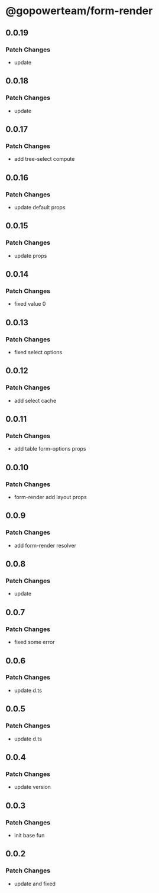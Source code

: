# @gopowerteam/form-render

## 0.0.19

### Patch Changes

- update

## 0.0.18

### Patch Changes

- update

## 0.0.17

### Patch Changes

- add tree-select compute

## 0.0.16

### Patch Changes

- update default props

## 0.0.15

### Patch Changes

- update props

## 0.0.14

### Patch Changes

- fixed value 0

## 0.0.13

### Patch Changes

- fixed select options

## 0.0.12

### Patch Changes

- add select cache

## 0.0.11

### Patch Changes

- add table form-options props

## 0.0.10

### Patch Changes

- form-render add layout props

## 0.0.9

### Patch Changes

- add form-render resolver

## 0.0.8

### Patch Changes

- update

## 0.0.7

### Patch Changes

- fixed some error

## 0.0.6

### Patch Changes

- update d.ts

## 0.0.5

### Patch Changes

- update d.ts

## 0.0.4

### Patch Changes

- update version

## 0.0.3

### Patch Changes

- init base fun

## 0.0.2

### Patch Changes

- update and fixed
